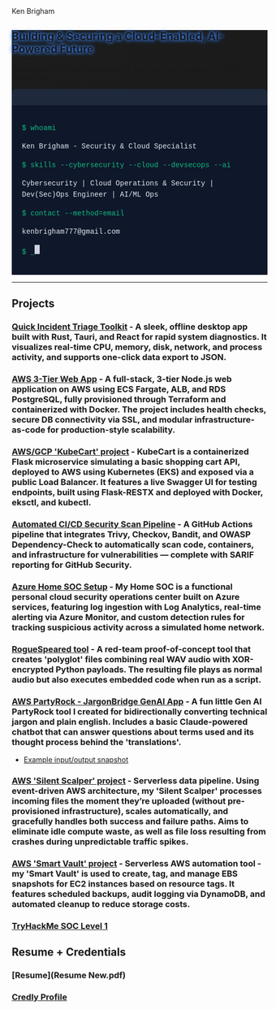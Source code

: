 <head>
  <script src="https://cdn.tailwindcss.com"></script>
</head>

<style>
    .cyber-gradient {
        background: linear-gradient(135deg, #1c1c1c 0%, #1b1b1b 50%, #1a1a1a 100%);
    }
    .neon-text {
        text-shadow: 0 0 5px #3b82f6, 0 0 10px #3b82f6;
    }
    .card-hover {
        transition: all 0.3s ease;
    }
    .card-hover:hover {
        transform: translateY(-5px);
        box-shadow: 0 10px 25px rgba(59, 130, 246, 0.3);
    }
    .terminal {
        background-color: #0f172a;
        border-radius: 8px;
        font-family: 'Courier New', monospace;
        position: relative;
    }
    .terminal-header {
        background-color: #1e293b;
        border-top-left-radius: 8px;
        border-top-right-radius: 8px;
        padding: 8px 15px;
    }
    .terminal-dot {
        width: 12px;
        height: 12px;
        border-radius: 50%;
        display: inline-block;
        margin-right: 6px;
    }
    .terminal-content {
        padding: 20px;
        color: #e2e8f0;
        font-size: 14px;
        line-height: 1.6;
    }
    .command {
        color: #10b981;
    }
    .response {
        color: #e2e8f0;
    }
    .cursor {
        display: inline-block;
        width: 10px;
        height: 18px;
        background-color: #e2e8f0;
        animation: blink 1s infinite;
    }
    @keyframes blink {
        0%, 100% { opacity: 1; }
        50% { opacity: 0; }
    }
    .hexagon {
        clip-path: polygon(50% 0%, 100% 25%, 100% 75%, 50% 100%, 0% 75%, 0% 25%);
    }
</style>

<div class="flex items-center justify-center space-x-2 mb-4">
  <i class="fas fa-shield-halved text-blue-400 text-3xl"></i>
  <span class="text-3xl font-bold text-blue-300">Ken Brigham</span>
</div>

<!-- Hero Section -->
<section class="cyber-gradient py-20 px-6">
    <div class="container mx-auto flex flex-col md:flex-row items-center">
        <div class="md:w-1/2 mb-10 md:mb-0">
            <h1 class="text-4xl md:text-5xl font-bold mb-4 neon-text">Building & Securing a Cloud-Enabled, AI-Powered Future</h1>
            <p class="text-xl text-blue-200 mb-8">Cybersecurity | Cloud Operations & Security | Dev(Sec)Ops Engineer | AI/ML Ops </p>
        </div>
        <div class="md:w-1/2 flex justify-center">
            <div class="terminal w-full max-w-md">
                <div class="terminal-header">
                    <span class="terminal-dot bg-red-500"></span>
                    <span class="terminal-dot bg-yellow-500"></span>
                    <span class="terminal-dot bg-green-500"></span>
                </div>
                <div class="terminal-content">
                    <p><span class="command">$ whoami</span></p>
                    <p class="response mb-4">Ken Brigham - Security & Cloud Specialist</p>
                    <p><span class="command">$ skills --cybersecurity --cloud --devsecops --ai</span></p>
                    <p class="response mb-4">Cybersecurity | Cloud Operations & Security | Dev(Sec)Ops Engineer | AI/ML Ops</p>
                    <p><span class="command">$ contact --method=email</span></p>
                    <p class="response">kenbrigham777@gmail.com</p>
                    <p><span class="command">$ _</span><span class="cursor"></span></p>
                </div>
            </div>
        </div>
    </div>
</section>

---

## Projects

### [Quick Incident Triage Toolkit](https://github.com/KenB773/QuickIncidentTriageToolkit) - A sleek, offline desktop app built with Rust, Tauri, and React for rapid system diagnostics. It visualizes real-time CPU, memory, disk, network, and process activity, and supports one-click data export to JSON.

### [AWS 3-Tier Web App](3TierWebAppProj.md) - A full-stack, 3-tier Node.js web application on AWS using ECS Fargate, ALB, and RDS PostgreSQL, fully provisioned through Terraform and containerized with Docker. The project includes health checks, secure DB connectivity via SSL, and modular infrastructure-as-code for production-style scalability.

### [AWS/GCP 'KubeCart' project](KubeCartProj.md) - KubeCart is a containerized Flask microservice simulating a basic shopping cart API, deployed to AWS using Kubernetes (EKS) and exposed via a public Load Balancer. It features a live Swagger UI for testing endpoints, built using Flask-RESTX and deployed with Docker, eksctl, and kubectl.

### [Automated CI/CD Security Scan Pipeline](https://github.com/KenB773/SecurityScanPipeline) - A GitHub Actions pipeline that integrates Trivy, Checkov, Bandit, and OWASP Dependency-Check to automatically scan code, containers, and infrastructure for vulnerabilities — complete with SARIF reporting for GitHub Security.

### [Azure Home SOC Setup](homesoc.md) - My Home SOC is a functional personal cloud security operations center built on Azure services, featuring log ingestion with Log Analytics, real-time alerting via Azure Monitor, and custom detection rules for tracking suspicious activity across a simulated home network.

### [RogueSpeared tool](https://github.com/KenB773/RogueSpeared) - A red-team proof-of-concept tool that creates 'polyglot' files combining real WAV audio with XOR-encrypted Python payloads. The resulting file plays as normal audio but also executes embedded code when run as a script.

### [AWS PartyRock - JargonBridge GenAI App](https://partyrock.aws/u/KenB7/1nIRFrtOV/JargonBridge) - A fun little Gen AI PartyRock tool I created for bidirectionally converting technical jargon and plain english. Includes a basic Claude-powered chatbot that can answer questions about terms used and its thought process behind the 'translations'.
-  [Example input/output snapshot](https://partyrock.aws/u/KenB7/1nIRFrtOV/JargonBridge/snapshot/jHsfSVHf4)

### [AWS 'Silent Scalper' project](SilentScalperProj.md) - Serverless data pipeline. Using event-driven AWS architecture, my 'Silent Scalper' processes incoming files the moment they’re uploaded (without pre-provisioned infrastructure), scales automatically, and gracefully handles both success and failure paths. Aims to eliminate idle compute waste, as well as file loss resulting from crashes during unpredictable traffic spikes.

### [AWS 'Smart Vault' project](SmartVaultProj.md) - Serverless AWS automation tool - my 'Smart Vault' is used to create, tag, and manage EBS snapshots for EC2 instances based on resource tags. It features scheduled backups, audit logging via DynamoDB, and automated cleanup to reduce storage costs.

### [TryHackMe SOC Level 1](thmsoclevel1.md)

## Resume + Credentials
### [Resume](Resume New.pdf)
### [Credly Profile](https://www.credly.com/users/mackenzie-brigham)

